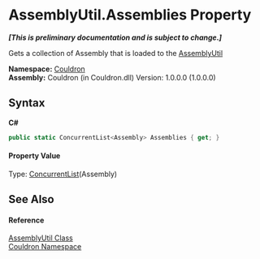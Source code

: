 # AssemblyUtil.Assemblies Property 
 _**\[This is preliminary documentation and is subject to change.\]**_

Gets a collection of Assembly that is loaded to the <a href="T_Couldron_AssemblyUtil">AssemblyUtil</a>

**Namespace:**&nbsp;<a href="N_Couldron">Couldron</a><br />**Assembly:**&nbsp;Couldron (in Couldron.dll) Version: 1.0.0.0 (1.0.0.0)

## Syntax

**C#**<br />
``` C#
public static ConcurrentList<Assembly> Assemblies { get; }
```


#### Property Value
Type: <a href="T_Couldron_Collections_ConcurrentList_1">ConcurrentList</a>(Assembly)

## See Also


#### Reference
<a href="T_Couldron_AssemblyUtil">AssemblyUtil Class</a><br /><a href="N_Couldron">Couldron Namespace</a><br />